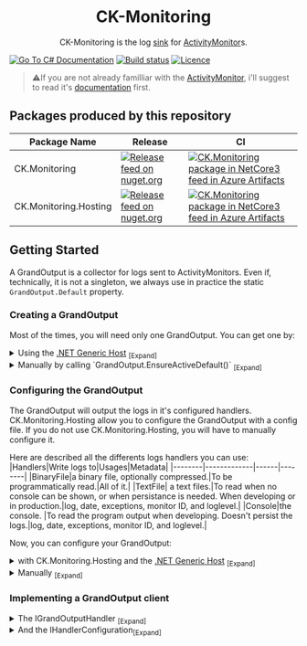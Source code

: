 <h1 align="center">
	CK-Monitoring
</h1>
<p align="center">
CK-Monitoring is the log <a href="https://en.wikipedia.org/wiki/Sink_(computing)">sink</a> for <a href="https://github.com/Invenietis/CK-ActivityMonitor">ActivityMonitor</a>s.
</p>



<a href="https://docs.microsoft.com/en-us/dotnet/csharp/"><img src="https://img.shields.io/badge/language-C%23-%23178600" title="Go To C# Documentation"></a>
[![Build status](https://ci.appveyor.com/api/projects/status/pxo8hsxuhqw3ebqa?svg=true)](https://ci.appveyor.com/project/Signature-OpenSource/ck-monitoring) [![Licence](https://img.shields.io/github/license/Invenietis/CK-Monitoring.svg)](https://github.com/Invenietis/CK-Monitoring/blob/develop/LICENSE)

> ⚠️If you are not already familliar with the [ActivityMonitor](https://github.com/Invenietis/CK-ActivityMonitor), i'll suggest to read it's [documentation](https://github.com/Invenietis/CK-ActivityMonitor) first.

## Packages produced by this repository

|Package Name| Release | CI |
|------------|--------|---------|
|CK.Monitoring|[![Release feed on nuget.org](https://buildstats.info/nuget/ck.monitoring)](https://www.nuget.org/packages/CK.Monitoring/)| [![CK.Monitoring package in NetCore3 feed in Azure Artifacts](https://img.shields.io/badge/dynamic/json?color=brightgreen&label=Azure%20Feed&prefix=v&query=%24.value%5B0%5D.version&url=https%3A%2F%2Ffeeds.dev.azure.com%2FSignature-OpenSource%2FFeeds%2F_apis%2Fpackaging%2FFeeds%2F608aa0cb-2004-455c-bde1-e89efb61da35%2Fpackages%2F31dbaee1-02b0-4c29-bd37-5a7c2ddf26a8%2Fversions%3FincludeUrls%3Dfalse%26isDeleted%3Dfalse)](https://dev.azure.com/Signature-OpenSource/Feeds/_packaging?_a=package&feed=NetCore3&view=versions&package=CK.Monitoring&protocolType=NuGet)|
|CK.Monitoring.Hosting|[![Release feed on nuget.org](https://buildstats.info/nuget/ck.monitoring.hosting)](https://www.nuget.org/packages/CK.Monitoring.Hosting/)| [![CK.Monitoring package in NetCore3 feed in Azure Artifacts](https://img.shields.io/badge/dynamic/json?color=brightgreen&label=Azure%20Feed&prefix=v&query=%24.value%5B0%5D.version&url=https%3A%2F%2Ffeeds.dev.azure.com%2FSignature-OpenSource%2FFeeds%2F_apis%2Fpackaging%2FFeeds%2F608aa0cb-2004-455c-bde1-e89efb61da35%2Fpackages%2F90cbc762-2cf1-4665-9e5d-7a38aedf5cd1%2Fversions%3FincludeUrls%3Dfalse%26isDeleted%3Dfalse)](https://dev.azure.com/Signature-OpenSource/Feeds/_packaging?_a=package&feed=NetCore3&view=versions&package=CK.Monitoring.Hosting&protocolType=NuGet)|
## Getting Started

A GrandOutput is a collector for logs sent to ActivityMonitors. Even if, technically, it is not a singleton,
we always use in practice the static `GrandOutput.Default` property.

### Creating a GrandOutput
Most of the times, you will need only one GrandOutput.
You can get one by:
<details>
<summary> Using the <a href="https://docs.microsoft.com/en-us/dotnet/core/extensions/generic-host">.NET Generic Host</a> <sub>[Expand]</sub>
</summary>

<p><ul>The Generic Host is a great base for any app, this is what you will probably use most of the time.
You will need the CK.Monitoring.Hosting NuGet package.
Now, you can add this line:

```diff
using Microsoft.Extensions.Hosting;

public class Program
{
    public static void Main(string[] args)
    {
        CreateHostBuilder(args).Build().Run();
    }

    public static IHostBuilder CreateHostBuilder(string[] args) =>
        Host.CreateDefaultBuilder(args)
+           .UseMonitoring()
            .ConfigureServices((hostContext, services) =>
            {
                services.AddHostedService<Worker>();
            });
}
```
Place this line so it run before any ActivityMonitor is instancied.
This will configures the GrandOutput.Default and provides a scoped IActivityMonitor to the DI.


</li>
</p>
</details>

<details>
<summary>Manually by calling <span>
`GrandOutput.EnsureActiveDefault()`
</span> <sub>[Expand]</sub> </summary>
<p><ul>
Simply call

```csharp
GrandOutput.EnsureActiveDefault();
```
before any ActivityMonitor is instancied.</ul></p></details>
### Configuring the GrandOutput
The GrandOutput will output the logs in it's configured handlers.
CK.Monitoring.Hosting allow you to configure the GrandOutput with a config file.
If you do not use CK.Monitoring.Hosting, you will have to manually configure it.

Here are described all the differents logs handlers you can use:
|Handlers|Write logs to|Usages|Metadata|
|--------|-------------|------|--------|
|BinaryFile|a binary file, optionally compressed.|To be programmatically read.|All of it.|
|TextFile| a text files.|To read when no console can be shown, or when persistance is needed. When developing or in production.|log, date, exceptions, monitor ID, and loglevel.|
|Console|the console. |To read the program output when developing. Doesn't persist the logs.|log, date, exceptions, monitor ID, and loglevel.|

Now, you can configure your GrandOutput:
<details>
<summary> with CK.Monitoring.Hosting and the <a href="https://docs.microsoft.com/en-us/dotnet/core/extensions/generic-host">.NET Generic Host</a> <sub>[Expand]</sub></summary>
<ul> 
 `UseMonitoring()` by default will use the config section name "Monitoring".
 By default, it will use the config present in the dependency injection, but you can pass a configuration section.
 To add a configuration to your Host, follow the [Official Documentation](https://docs.microsoft.com/en-us/dotnet/core/extensions/configuration).
If you use a json config provider, your logs config should be located in your json config like this:

```json
{
  "Monitoring": {
    "GrandOutput": {
      "MinimalFilter": "Debug",
      "Handlers": {
        "Console": true,
        "TextFile": {
          "Path": "Text"
        }
      }
    }
  }
}
```
This is a config we often use, this logs onto the Console and to "Logs/Text" timed folders.
You can read a fully explained config files in the <a href="https://github.com/signature-opensource/CK-Sample-Monitoring/blob/develop/MonitoringDemoApp/appsettings.json"> appsettings.json</a> in the <a href="https://github.com/signature-opensource/CK-Sample-Monitoring">CK-Sample-Monitoring</a>.

> :information_source: `UseMonitoring()` support dynamically changing configuration.

> :information_source: <a href="https://github.com/signature-opensource/CK-Sample-Monitoring">CK-Sample-Monitoring</a> is a sample repository that shows how an application can be configured with CK.Monitoring.Hosting.


</ul>
</details>

<details>
<summary>Manually</a> <sub>[Expand]</sub></summary>
<ul>
  As we saw earlier, if you instantiate the GrandOutput yourself, you should call `EnsureActiveDefault()`.
  When `EnsureActiveDefault()` is called without configuration, the default configuration of the `GrandOutput.Default` is equivalent to:
  ```csharp
  new GrandOutputConfiguration().AddHandler(
      new Handlers.TextFileConfiguration()
      {
        Path = "Text"
      })
  ```

  You can parameterize where the root path of the log folders.
  For this, set `LogFile.RootLogPath` that is initially null and can be set only once.
  You should do that before calling `GrandOutput.EnsureActiveDefault()`:

```csharp
  // Sets the absolute root of the log folder. 
  // It must be an absolute path and is typically a subfolder of the current application.
  LogFile.RootLogPath = "/RootLogPath";
  GrandOutput.EnsureActiveDefault();
```
From now on, any new ActivityMonitor logs will be routed into text files inside "/RootLogPath/Text" directory.

The GrandOutput can be reconfigured at any time (and can also be disposed - the `GrandOutput.Default` static properties is then reset to null).
Reconfigurations handles create/update/delete of currently running handlers based on a key (an identity) that
depends on the type of each handlers (for "file handlers" for instance, the Path is the key).

```csharp
  // Sets the absolute root of the log folder. 
  // It must be an absolute path and is typically a subfolder of the current application.
  LogFile.RootLogPath = System.IO.Path.Combine( AppContext.BaseDirectory, "Logs" );
  // Creates a configuration object.
  var conf = new GrandOutputConfiguration()
                  .SetTimerDuration( TimeSpan.FromSeconds(1) ) // 500ms is the default value.
                  .AddHandler( new Handlers.BinaryFileConfiguration()
                  {
                      Path = "OutputGzip",
                      UseGzipCompression = true
                  })
                  .AddHandler( new Handlers.BinaryFileConfiguration()
                  {
                      Path = "OutputRaw",
                      UseGzipCompression = false
                  }).AddHandler( new Handlers.TextFileConfiguration()
                  {
                      Path = "Text",
                      MaxCountPerFile = 500
                  });
  // Initializes the GrandOutput.Default singleton with the configuration object.
  GrandOutput.EnsureActiveDefault( conf );
```

</ul>
</details>


### Implementing a GrandOutput client
<details>
<summary>The IGrandOutputHandler <sub>[Expand]</sub></summary>
<ul>

The `IGrandOutputHandler` that all handlers implement is a very simple interface:
```csharp
    /// <summary>
    /// Handler interface.
    /// Object implementing this interface must expose a public constructor that accepts
    /// its associated <see cref="IHandlerConfiguration"/> object.
    /// </summary>
    public interface IGrandOutputHandler
    {
        /// <summary>
        /// Prepares the handler to receive events.
        /// This is called before any event will be received.
        /// </summary>
        /// <param name="m">The monitor to use.</param>
        /// <returns>True on success, false on error (this handler will not be added).</returns>
        bool Activate( IActivityMonitor m );

        /// <summary>
        /// Called on a regular basis.
        /// Enables this handler to do any required housekeeping.
        /// </summary>
        /// <param name="m">The monitor to use.</param>
        /// <param name="timerSpan">Indicative timer duration.</param>
        void OnTimer( IActivityMonitor m, TimeSpan timerSpan );

        /// <summary>
        /// Handles a log event.
        /// </summary>
        /// <param name="m">The monitor to use.</param>
        /// <param name="logEvent">The log event.</param>
        void Handle( IActivityMonitor m, GrandOutputEventInfo logEvent );

        /// <summary>
        /// Attempts to apply configuration if possible.
        /// The handler must check the type of the given configuration and any key configuration
        /// before accepting it and reconfigures it (in such case, true must be returned).
        /// If this handler considers that this new configuration does not apply to itself, it must return false.
        /// </summary>
        /// <param name="m">The monitor to use.</param>
        /// <param name="c">Configuration to apply.</param>
        /// <returns>True if the configuration applied.</returns>
        bool ApplyConfiguration( IActivityMonitor m, IHandlerConfiguration c );

        /// <summary>
        /// Closes this handler.
        /// This is called after the handler has been removed.
        /// </summary>
        /// <param name="m">The monitor to use.</param>
        void Deactivate( IActivityMonitor m );
    }
```
</ul>
</details>
<details>
<summary>And the IHandlerConfiguration<sub>[Expand]</sub>
</summary>
<ul>
Handler configurations must fulfill this even simpler contract:
```csharp
    /// <summary>
    /// Configuration interface.
    /// </summary>
    public interface IHandlerConfiguration
    {
        /// <summary>
        /// Must return a deep clone of this configuration object.
        /// </summary>
        /// <returns>A clone of this object.</returns>
        IHandlerConfiguration Clone();
    }
```

[![Build history](https://buildstats.info/appveyor/chart/Signature-OpenSource/ck-monitoring?buildCount=100)](https://ci.appveyor.com/project/Signature-OpenSource/ck-monitoring)
